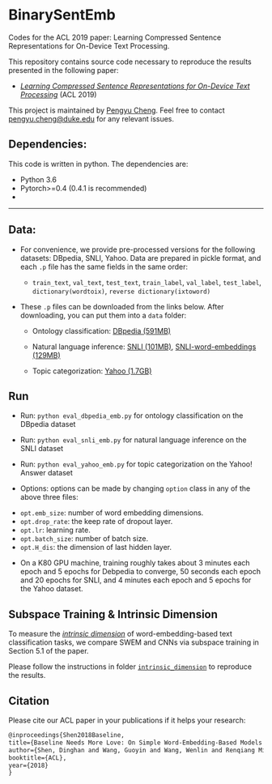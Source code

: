 # BinarySentEmb
Codes for the ACL 2019 paper: Learning Compressed Sentence Representations for On-Device Text Processing.


This repository contains source code necessary to reproduce the results presented in the following paper:
* [*Learning Compressed Sentence Representations for On-Device Text Processing*](http://people.ee.duke.edu/~lcarin/Compressed_ACL2019.pdf) (ACL 2019)

This project is maintained by [Pengyu Cheng](https://linear95.github.io/). Feel free to contact pengyu.cheng@duke.edu for any relevant issues.

## Dependencies: 
This code is written in python. The dependencies are:
* Python 3.6
* Pytorch>=0.4 (0.4.1 is recommended)
* 

-----------------------------------------------------------------------------------------------

## Data: 
* For convenience, we provide pre-processed versions for the following datasets: DBpedia, SNLI, Yahoo. Data are prepared in pickle format, and each `.p` file has the same fields in the same order: 
	* `train_text`, `val_text`, `test_text`, `train_label`, `val_label`, `test_label`, `dictionary(wordtoix)`, `reverse dictionary(ixtoword)`

* These `.p` files can be downloaded from the links below. After downloading, you can put them into a `data` folder:

 	* Ontology classification: [DBpedia (591MB)](https://drive.google.com/open?id=1EBmMise0LQu0QpO7T4a32WMFuTxAb6T0)

 	* Natural language inference: [SNLI (101MB)](https://drive.google.com/open?id=1M13UswHThZYt-ARrHg6sN7Dlel-d6BB3),  [SNLI-word-embeddings (129MB)](https://drive.google.com/open?id=1qzClw-ZJzWZ4ce0eXAG4dDXYUNnmeX4f)

 	* Topic categorization: [Yahoo (1.7GB)](https://drive.google.com/open?id=1Dorz_CWZkHHpojVS4K4YUEhhczVLQgRc)

## Run 
* Run: `python eval_dbpedia_emb.py` for ontology classification on the DBpedia dataset
* Run: `python eval_snli_emb.py` for natural language inference on the SNLI dataset
* Run: `python eval_yahoo_emb.py` for topic categorization on the Yahoo! Answer dataset

* Options: options can be made by changing `option` class in any of the above three files: 
- `opt.emb_size`: number of word embedding dimensions.
- `opt.drop_rate`: the keep rate of dropout layer.
- `opt.lr`: learning rate.
- `opt.batch_size`: number of batch size.
- `opt.H_dis`: the dimension of last hidden layer.

* On a K80 GPU machine, training roughly takes about 3 minutes each epoch and 5 epochs for Debpedia to converge, 50 seconds each epoch and 20 epochs for SNLI, and 4 minutes each epoch and 5 epochs for the Yahoo dataset.

## Subspace Training & Intrinsic Dimension
To measure the [*intrinsic dimension*](https://eng.uber.com/intrinsic-dimension/) of word-embedding-based text classification tasks, we compare SWEM and CNNs via subspace training in Section 5.1 of the paper. 

Please follow the instructions in folder [`intrinsic_dimension`](./intrinsic_dimension) to reproduce the results.

## Citation 
Please cite our ACL paper in your publications if it helps your research:

```latex
@inproceedings{Shen2018Baseline, 
title={Baseline Needs More Love: On Simple Word-Embedding-Based Models and Associated Pooling Mechanisms}, 
author={Shen, Dinghan and Wang, Guoyin and Wang, Wenlin and Renqiang Min, Martin and Su, Qinliang and Zhang, Yizhe and Li, Chunyuan and Henao, Ricardo and Carin, Lawrence}, 
booktitle={ACL}, 
year={2018} 
}
```

